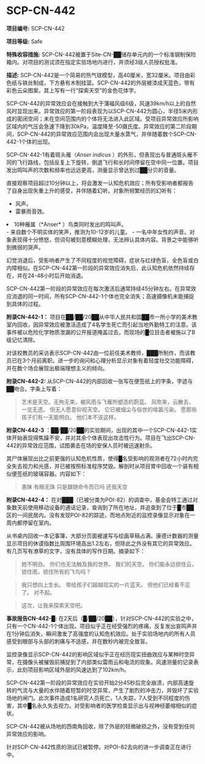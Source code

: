 # SCP-CN-442

**项目编号:**  SCP-CN-442

**项目等级:**  Safe

**特殊收容措施:**  SCP-CN-442被置于Site-CN-██储存单元内的一个标准钢制保险箱内。对项目的测试须在指定实验场地内进行，并须经3级人员授权批准。

**描述:**  SCP-CN-442是一个简易的热气球模型，高40厘米，宽32厘米。项目由彩色纸与铁丝制成，下方悬有木制挂篮。SCP-CN-442的外层被漆成天蓝色，带有彩色云朵图案，其上写有一行“探索天空”的金色花体字。

SCP-CN-442的异常效应会在接触到大于蒲福风级6级，风速39km/h以上的自然风时显现出来。异常效应的第一阶段表现为以SCP-CN-442为圆心，半径5米内形成的密闭空间；未在空间范围内的个体将无法进入此区域。受项目异常效应所影响区域内的气压会急速下降到30kPa，温度降至-50摄氏度。异常效应的第二阶段期间，SCP-CN-442的异常效应范围内会出现大量水蒸气，并伴随着数个SCP-CN-442-1个体的出现。

SCP-CN-442-1有着斑头雁（*Anser indicus* ）的外形，但表现出与普通斑头雁不同的飞行路线，包括反复上下旋转，倒退飞行和长时间停留在空中同一位置。项目发出鸣叫声的次数和频率也远远更高，测量显示曾达到过██分贝的音量。

直接观察项目超过10分钟以上，将会激发一认知危机效应；所有受影响者都报告了自身出现失重上升的感受，并伴随着幻听。对象所频繁经历的幻听有：

- 风声。
- 雷暴雨音效。
<li>10&#31181;&#38593;&#23646;&#65288;*Anser* &#65289;&#40479;&#31867;&#21516;&#26102;&#21457;&#20986;&#30340;&#40483;&#21483;&#22768;&#12290;</li>- 来自数个不明实体的笑声，推测为10-12岁的儿童。
- 一名中年女性的声音。对象表现得十分愤怒，但词句被刻意模糊处理，无法辨认具体内容。背景之中能够听到微弱的哭声。

幻觉消退后，受影响者产生了不同程度的视觉障碍，症状与红绿色盲，全色盲或白内障相似。在SCP-CN-442第一阶段的异常效应消失后，此认知危机依然持续存在，并在24-48小时后开始消退。

SCP-CN-442第一阶段的异常效应在每次激活后通常持续45分钟左右。在异常效应消退的同一时间，所有SCP-CN-442-1个体也完全消失；高速摄像机未能捕捉到具体的过程。

**附录CN-442-1：** 项目在██/██/20██从中华人民共和国██市一所小学的美术教室内回收，因异常效应被激活造成了4名学生死亡而引起当地外勤特工的注意。该事件被以危险化学物质泄漏的公开报道掩盖过去，而现场的█位目击者被施以了B级记忆清除。

对该校教员的采访表示SCP-CN-442由一位前任美术教师，███所制作，而该教员已在3个月前离职。进一步的询问和心理分析显示对象有着轻度社交功能障碍，并在数个场合展现出极端理想主义的倾向。

**附录CN-442-2:**  从SCP-CN-442的内部回收一张写在便签纸上的字条，字迹与██吻合。字条上写着：


> 艺术是天空。无拘无束，被风雨与飞雁所塑造的蔚蓝。
风吹来，云散去，一览无遗。
但无人愿意仰视天空。
它已被烟尘与俗世的喧嚣污染。
愿那些孩子们有一天能明白。
他们本不该这样。
> 

**附录CN-442-3** ：██/██/20██的实验期间，出现的其中一个SCP-CN-442-1实体开始表现得焦躁不安，并对其余个体表现出攻击性行为。项目在飞出SCP-CN-442的异常效应范围，试图袭击在场的安保人员时被迅速射杀。

其尸体展现出比之前更强的认知危机性质，使得█名受影响的观测者在72小时内完全失去视力和光感，并已被按照标准程序焚毁。解剖时从项目胃中回收一个装有相似便签纸的玻璃容器。内容如下：


> 愚昧
有眼无珠
只是跟随命令而已吗
还我天空
> 

**附录CN-442-4：** 在对███（已被分类为POI-82）的调查中，基金会特工通过对象数天前使用移动设备的通话记录，查询到了所在地址，并追查到了位于█市██区的一间民居内。没有发现POI-82的踪迹，而地点附近的监控录像显示对象在一周内都停留在室内。

从书桌内回收一本记事簿，大部分页面被速写与绘画草稿占满。康德计数器的测量显示项目的休谟指数比周围环境高出1.2左右，但除此之外没有其它的异常效应。有几页写有潦草的文字，没有具体的写作日期。摘录如下：


> 她不明白。
你们也无法触及我的世界。
我们的天空。
你们能永远锁住云，锁住雨，锁住所有的飞鸟吗？
> 


> 我只想向上生长。
带给孩子们超越现实的一片蓝天。
但他们已经看不见了。
对不起。
> 


> 这次，让我来探索天空吧。
> 

**事故报告CN-442-█:**  在2天后（█/██/20██），针对SCP-CN-442的实验之中，只有一个CN-442-1个体出现。项目似乎正在经受强烈的疼痛，反复发出哀鸣声并在1分钟后消失，瞬间激发了高强度的认知危机效应。处于实验场地内的所有人员感受到眼部与头部的刺痛与不适感，并在数秒内被完全致盲。

监控录像显示SCP-CN-442的影响区域似乎正在经历现实扭曲效应与某种时空异常，在摄像头被摧毁前捕捉到了内部类似雷雨云和电流的现象。风速测量的记录表示，此刻项目影响区域外层的风速达到了102km/h。

SCP-CN-442第一阶段的异常效应在实验开始2分45秒后完全崩溃，内部高速旋转的气流与大量的水伴随着短暂的时空异常，产生了剧烈的冲击力，并毁坏了实验场地的闸门。此次事件造成1名研究人员死亡，1人失踪，7人受到不同程度的伤害，其中█名永久失去视力。对受影响者的医学检查显示出与视神经萎缩相似的症状。

SCP-CN-442被从场地的西南角回收，除了外层的轻微破损之外，没有受到任何异常效应的影响。

针对SCP-CN-442性质的测试已被暂停。对POI-82去向的进一步调查正在进行中。


